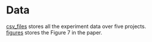 # Data

[csv_files](https://github.com/xlab-uiuc/uRTS-ae/tree/main/data/csv_files) stores all the experiment data over five projects.\
[figures](https://github.com/xlab-uiuc/uRTS-ae/tree/main/data/figures) stores the Figure 7 in the paper.

